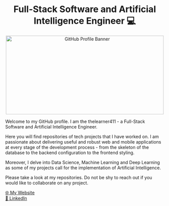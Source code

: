<h1 align="center">Full-Stack Software and Artificial Intelligence Engineer 💻 </h1>

<p align="center">
  <img
  src="https://github.com/thelearner411/thelearner411/blob/main/assets/github-banner.gif"
  alt="GitHub Profile Banner"
  width="500"
  height="250"
  style="display: block; margin: auto;"
  />
</p>

<p>Welcome to my GitHub profile. I am the thelearner411 - a Full-Stack Software and Artificial Intelligence Engineer.</p> 
  
Here you will find repositories of tech projects that I have worked on. I am passionate about delivering useful and robust web and mobile applications at every stage of the development process - from the skeleton of the database to the backend configuration to the frontend styling.

Moreover, I delve into Data Science, Machine Learning and Deep Learning as some of my projects call for the implementation of Artificial Intelligence.

Please take a look at my repositories. Do not be shy to reach out if you would like to collaborate on any project.

<a href = "https://mikhailecollins.com/" target="_blank">🌐 My Website</a><br>
<a href = "https://linkedin.com/in/mikhaile-collins/" target="_blank">💼 LinkedIn</a><br>
